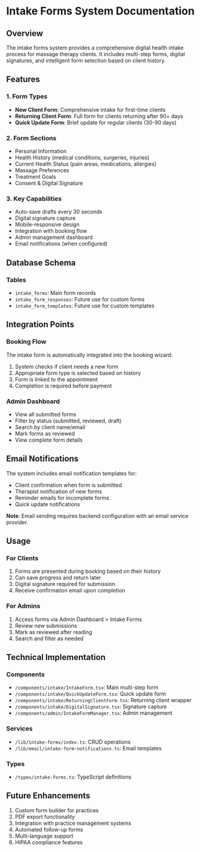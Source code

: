 # Intake Forms System Documentation

## Overview

The intake forms system provides a comprehensive digital health intake process for massage therapy clients. It includes multi-step forms, digital signatures, and intelligent form selection based on client history.

## Features

### 1. Form Types
- **New Client Form**: Comprehensive intake for first-time clients
- **Returning Client Form**: Full form for clients returning after 90+ days
- **Quick Update Form**: Brief update for regular clients (30-90 days)

### 2. Form Sections
- Personal Information
- Health History (medical conditions, surgeries, injuries)
- Current Health Status (pain areas, medications, allergies)
- Massage Preferences
- Treatment Goals
- Consent & Digital Signature

### 3. Key Capabilities
- Auto-save drafts every 30 seconds
- Digital signature capture
- Mobile-responsive design
- Integration with booking flow
- Admin management dashboard
- Email notifications (when configured)

## Database Schema

### Tables
- `intake_forms`: Main form records
- `intake_form_responses`: Future use for custom forms
- `intake_form_templates`: Future use for custom templates

## Integration Points

### Booking Flow
The intake form is automatically integrated into the booking wizard:
1. System checks if client needs a new form
2. Appropriate form type is selected based on history
3. Form is linked to the appointment
4. Completion is required before payment

### Admin Dashboard
- View all submitted forms
- Filter by status (submitted, reviewed, draft)
- Search by client name/email
- Mark forms as reviewed
- View complete form details

## Email Notifications

The system includes email notification templates for:
- Client confirmation when form is submitted
- Therapist notification of new forms
- Reminder emails for incomplete forms
- Quick update notifications

**Note**: Email sending requires backend configuration with an email service provider.

## Usage

### For Clients
1. Forms are presented during booking based on their history
2. Can save progress and return later
3. Digital signature required for submission
4. Receive confirmation email upon completion

### For Admins
1. Access forms via Admin Dashboard > Intake Forms
2. Review new submissions
3. Mark as reviewed after reading
4. Search and filter as needed

## Technical Implementation

### Components
- `/components/intake/IntakeForm.tsx`: Main multi-step form
- `/components/intake/QuickUpdateForm.tsx`: Quick update form
- `/components/intake/ReturningClientForm.tsx`: Returning client wrapper
- `/components/intake/DigitalSignature.tsx`: Signature capture
- `/components/admin/IntakeFormManager.tsx`: Admin management

### Services
- `/lib/intake-forms/index.ts`: CRUD operations
- `/lib/email/intake-form-notifications.ts`: Email templates

### Types
- `/types/intake-forms.ts`: TypeScript definitions

## Future Enhancements

1. Custom form builder for practices
2. PDF export functionality
3. Integration with practice management systems
4. Automated follow-up forms
5. Multi-language support
6. HIPAA compliance features